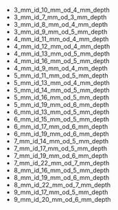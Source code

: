 * 3_mm_id_10_mm_od_4_mm_depth
* 3_mm_id_7_mm_od_3_mm_depth
* 3_mm_id_8_mm_od_4_mm_depth
* 3_mm_id_9_mm_od_5_mm_depth
* 4_mm_id_11_mm_od_4_mm_depth
* 4_mm_id_12_mm_od_4_mm_depth
* 4_mm_id_13_mm_od_5_mm_depth
* 4_mm_id_16_mm_od_5_mm_depth
* 4_mm_id_9_mm_od_4_mm_depth
* 5_mm_id_11_mm_od_5_mm_depth
* 5_mm_id_13_mm_od_4_mm_depth
* 5_mm_id_14_mm_od_5_mm_depth
* 5_mm_id_16_mm_od_5_mm_depth
* 5_mm_id_19_mm_od_6_mm_depth
* 6_mm_id_13_mm_od_5_mm_depth
* 6_mm_id_15_mm_od_5_mm_depth
* 6_mm_id_17_mm_od_6_mm_depth
* 6_mm_id_19_mm_od_6_mm_depth
* 7_mm_id_14_mm_od_5_mm_depth
* 7_mm_id_17_mm_od_5_mm_depth
* 7_mm_id_19_mm_od_6_mm_depth
* 7_mm_id_22_mm_od_7_mm_depth
* 8_mm_id_16_mm_od_5_mm_depth
* 8_mm_id_19_mm_od_6_mm_depth
* 8_mm_id_22_mm_od_7_mm_depth
* 9_mm_id_17_mm_od_5_mm_depth
* 9_mm_id_20_mm_od_6_mm_depth

